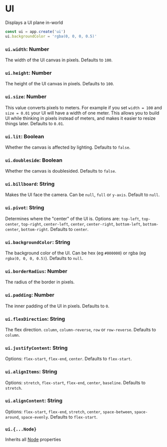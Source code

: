 # UI

Displays a UI plane in-world

```jsx
const ui = app.create('ui')
ui.backgroundColor = 'rgba(0, 0, 0, 0.5)'
```

### `ui.width`: Number

The width of the UI canvas in pixels. Defaults to `100`.

### `ui.height`: Number

The height of the UI canvas in pixels. Defaults to `100`.

### `ui.size`: Number

This value converts pixels to meters. 
For example if you set `width = 100` and `size = 0.01` your UI will have a width of one meter.
This allows you to build UI while thinking in pixels instead of meters, and makes it easier to resize things later.
Defaults to `0.01`.

### `ui.lit`: Boolean

Whether the canvas is affected by lighting. Defaults to `false`.

### `ui.doubleside`: Boolean

Whether the canvas is doublesided. Defaults to `false`.

### `ui.billboard`: String

Makes the UI face the camera. Can be `null`, `full` or `y-axis`. Default to `null`.

### `ui.pivot`: String

Determines where the "center" of the UI is.
Options are: `top-left`, `top-center`, `top-right`, `center-left`, `center`, `center-right`, `bottom-left`, `bottom-center`, `bottom-right`.
Defaults to `center`.

### `ui.backgroundColor`: String

The background color of the UI. 
Can be hex (eg `#000000`) or rgba (eg `rgba(0, 0, 0, 0.5)`).
Defaults to `null`.

### `ui.borderRadius`: Number

The radius of the border in pixels.

### `ui.padding`: Number

The inner padding of the UI in pixels.
Defaults to `0`.

### `ui.flexDirection`: String

The flex direction. `column`, `column-reverse`, `row` or `row-reverse`.
Defaults to `column`.

### `ui.justifyContent`: String

Options: `flex-start`, `flex-end`, `center`.
Defaults to `flex-start`.

### `ui.alignItems`: String

Options: `stretch`, `flex-start`, `flex-end`, `center`, `baseline`.
Defaults to `stretch`.

### `ui.alignContent`: String

Options: `flex-start`, `flex-end`, `stretch`, `center`, `space-between`, `space-around`, `space-evenly`.
Defaults to `flex-start`.

### `ui.{...Node}`

Inherits all [Node](/docs/ref/Node.md) properties

